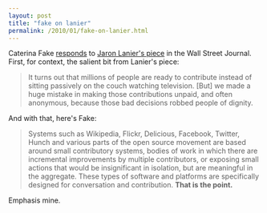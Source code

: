 ```yaml
---
layout: post
title: "fake on lanier"
permalink: /2010/01/fake-on-lanier.html
---
```


<p>Caterina Fake <a href="http://www.caterina.net/archive/001216.html">responds</a> to <a href="http://online.wsj.com/article/SB10001424052748703481004574646402192953052.html#articleTabs%3Darticle">Jaron Lanier's piece</a> in the Wall Street Journal. First, for context, the salient bit from Lanier's piece:</p>

<blockquote>
  <p>It turns out that millions of people are ready to contribute instead of sitting passively on the couch watching television. [But] we made a huge mistake in making those contributions unpaid, and often anonymous, because those bad decisions robbed people of dignity.</p>
</blockquote>

<p>And with that, here's Fake:</p>

<blockquote>
  <p>Systems such as Wikipedia, Flickr, Delicious, Facebook, Twitter, Hunch and various parts of the open source movement are based around small contributory systems, bodies of work in which there are incremental improvements by multiple contributors, or exposing small actions that would be insignificant in isolation, but are meaningful in the aggregate. These types of software and platforms are specifically designed for conversation and contribution. <strong>That is the point.</strong></p>
</blockquote>

<p>Emphasis mine.</p>



